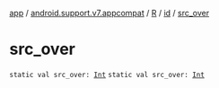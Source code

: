 [app](../../../index.md) / [android.support.v7.appcompat](../../index.md) / [R](../index.md) / [id](index.md) / [src_over](./src_over.md)

# src_over

`static val src_over: `[`Int`](https://kotlinlang.org/api/latest/jvm/stdlib/kotlin/-int/index.html)
`static val src_over: `[`Int`](https://kotlinlang.org/api/latest/jvm/stdlib/kotlin/-int/index.html)